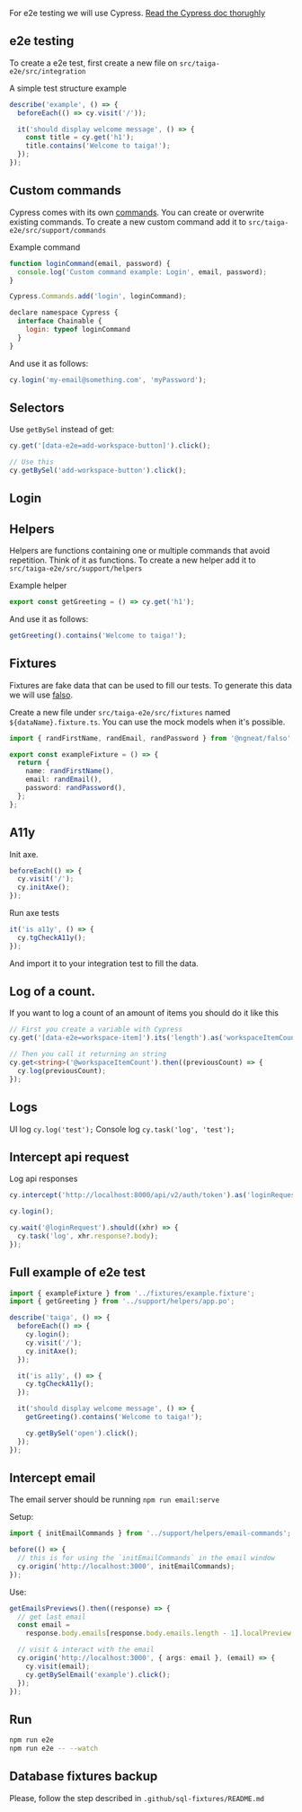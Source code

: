 For e2e testing we will use Cypress. [Read the Cypress doc thorughly](https://docs.cypress.io/guides/getting-started/writing-your-first-test)

## e2e testing

To create a e2e test, first create a new file on `src/taiga-e2e/src/integration`

A simple test structure example

```js
describe('example', () => {
  beforeEach(() => cy.visit('/'));

  it('should display welcome message', () => {
    const title = cy.get('h1');
    title.contains('Welcome to taiga!');
  });
});
```

## Custom commands

Cypress comes with its own [commands](https://docs.cypress.io/api/commands/click). You can create or overwrite existing commands.
To create a new custom command add it to `src/taiga-e2e/src/support/commands`

Example command

```js
function loginCommand(email, password) {
  console.log('Custom command example: Login', email, password);
}

Cypress.Commands.add('login', loginCommand);

declare namespace Cypress {
  interface Chainable {
    login: typeof loginCommand
  }
}
```

And use it as follows:

```js
cy.login('my-email@something.com', 'myPassword');
```

## Selectors

Use `getBySel` instead of get:

```ts
cy.get('[data-e2e=add-workspace-button]').click();

// Use this
cy.getBySel('add-workspace-button').click();
```

## Login

## Helpers

Helpers are functions containing one or multiple commands that avoid repetition. Think of it as functions.
To create a new helper add it to `src/taiga-e2e/src/support/helpers`

Example helper

```js
export const getGreeting = () => cy.get('h1');
```

And use it as follows:

```js
getGreeting().contains('Welcome to taiga!');
```

## Fixtures

Fixtures are fake data that can be used to fill our tests. To generate this data we will use [falso](https://github.com/ngneat/falso).

Create a new file under `src/taiga-e2e/src/fixtures` named `${dataName}.fixture.ts`. You can use the mock models when it's possible.

```ts
import { randFirstName, randEmail, randPassword } from '@ngneat/falso';

export const exampleFixture = () => {
  return {
    name: randFirstName(),
    email: randEmail(),
    password: randPassword(),
  };
};
```

## A11y

Init axe.

```ts
beforeEach(() => {
  cy.visit('/');
  cy.initAxe();
});
```

Run axe tests

```ts
it('is a11y', () => {
  cy.tgCheckA11y();
});
```

And import it to your integration test to fill the data.

## Log of a count.

If you want to log a count of an amount of items you should do it like this

```ts
// First you create a variable with Cypress
cy.get('[data-e2e=workspace-item]').its('length').as('workspaceItemCount');

// Then you call it returning an string
cy.get<string>('@workspaceItemCount').then((previousCount) => {
  cy.log(previousCount);
});
```

## Logs

UI log `cy.log('test');`
Console log `cy.task('log', 'test');`

## Intercept api request

Log api responses

```ts
cy.intercept('http://localhost:8000/api/v2/auth/token').as('loginRequest');

cy.login();

cy.wait('@loginRequest').should((xhr) => {
  cy.task('log', xhr.response?.body);
});
```

## Full example of e2e test

```ts
import { exampleFixture } from '../fixtures/example.fixture';
import { getGreeting } from '../support/helpers/app.po';

describe('taiga', () => {
  beforeEach(() => {
    cy.login();
    cy.visit('/');
    cy.initAxe();
  });

  it('is a11y', () => {
    cy.tgCheckA11y();
  });

  it('should display welcome message', () => {
    getGreeting().contains('Welcome to taiga!');

    cy.getBySel('open').click();
  });
});
```

## Intercept email

The email server should be running `npm run email:serve`

Setup:

```ts
import { initEmailCommands } from '../support/helpers/email-commands';

before(() => {
  // this is for using the `initEmailCommands` in the email window
  cy.origin('http://localhost:3000', initEmailCommands);
});
```

Use:

```ts
getEmailsPreviews().then((response) => {
  // get last email
  const email =
    response.body.emails[response.body.emails.length - 1].localPreview;

  // visit & interact with the email
  cy.origin('http://localhost:3000', { args: email }, (email) => {
    cy.visit(email);
    cy.getBySelEmail('example').click();
  });
});
```

## Run

```sh
npm run e2e
npm run e2e -- --watch
```

## Database fixtures backup

Please, follow the step described in `.github/sql-fixtures/README.md`
